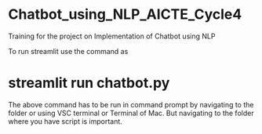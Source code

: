 # Chatbot_using_NLP_AICTE_Cycle4
Training for the project on Implementation of Chatbot using NLP

To run streamlit use the command as
# streamlit run chatbot.py
The above command has to be run in command prompt by navigating to the folder or using VSC terminal or Terminal of Mac. But navigating to the folder where you have script is important.
